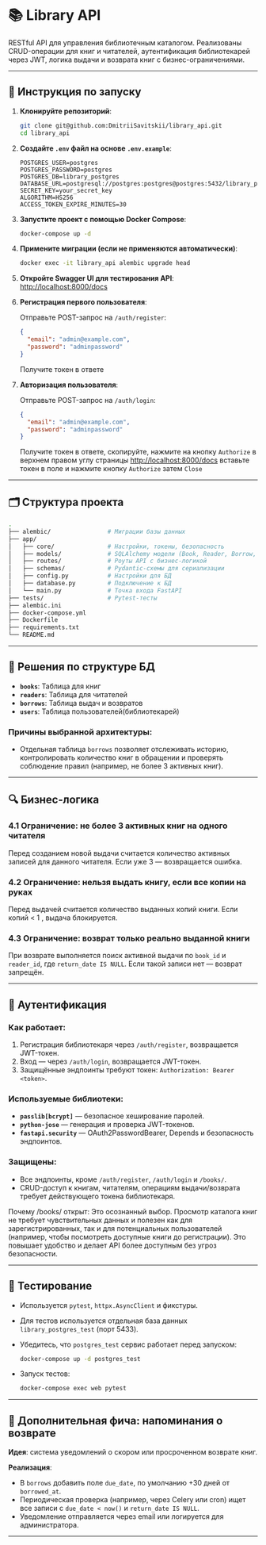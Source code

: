 # 📚 Library API

RESTful API для управления библиотечным каталогом. Реализованы CRUD-операции для книг и читателей, аутентификация библиотекарей через JWT, логика выдачи и возврата книг с бизнес-ограничениями.

---

## 🚀 Инструкция по запуску

1. **Клонируйте репозиторий**:
   ```bash
   git clone git@github.com:DmitriiSavitskii/library_api.git
   cd library_api
   ```

2. **Создайте `.env` файл на основе `.env.example`**:
   ```env
   POSTGRES_USER=postgres
   POSTGRES_PASSWORD=postgres
   POSTGRES_DB=library_postgres
   DATABASE_URL=postgresql://postgres:postgres@postgres:5432/library_postgres
   SECRET_KEY=your_secret_key
   ALGORITHM=HS256
   ACCESS_TOKEN_EXPIRE_MINUTES=30
   ```

3. **Запустите проект с помощью Docker Compose**:
   ```bash
   docker-compose up -d
   ```

4. **Примените миграции (если не применяются автоматически)**:
   ```bash
   docker exec -it library_api alembic upgrade head
   ```

5. **Откройте Swagger UI для тестирования API**:
   [http://localhost:8000/docs](http://localhost:8000/docs)

6. **Регистрация первого пользователя**:

   Отправьте POST-запрос на `/auth/register`:
   ```json
   {
     "email": "admin@example.com",
     "password": "adminpassword"
   }
   ```

   Получите токен в ответе

6. **Авторизация пользователя**:

   Отправьте POST-запрос на `/auth/login`:
   ```json
   {
     "email": "admin@example.com",
     "password": "adminpassword"
   }
   ```

   Получите токен в ответе, скопируйте, нажмите на кнопку  `Authorize` в верхнем правом углу страницы [http://localhost:8000/docs](http://localhost:8000/docs) вставьте токен в поле и нажмите кнопку `Authorize` затем `Close`

---

## 🗂 Структура проекта

```bash
.
├── alembic/                # Миграции базы данных
├── app/
│   ├── core/               # Настройки, токены, безопасность
│   ├── models/             # SQLAlchemy модели (Book, Reader, Borrow, User)
│   ├── routes/             # Роуты API с бизнес-логикой
│   ├── schemas/            # Pydantic-схемы для сериализации
│   ├── config.py           # Настройки для БД
│   ├── database.py         # Подключение к БД
│   └── main.py             # Точка входа FastAPI
├── tests/                  # Pytest-тесты
├── alembic.ini
├── docker-compose.yml
├── Dockerfile
├── requirements.txt
└── README.md
```

---

## 🧠 Решения по структуре БД

- **`books`**: Таблица для книг
- **`readers`**: Таблица для читателей
- **`borrows`**: Таблица выдач и возвратов
- **`users`**: Таблица пользователей(библиотекарей)

### Причины выбранной архитектуры:
- Отдельная таблица `borrows` позволяет отслеживать историю, контролировать количество книг в обращении и проверять соблюдение правил (например, не более 3 активных книг).

---

## 🔍 Бизнес-логика

### 4.1 Ограничение: не более 3 активных книг на одного читателя

Перед созданием новой выдачи считается количество активных записей для данного читателя. Если уже 3 — возвращается ошибка.

### 4.2 Ограничение: нельзя выдать книгу, если все копии на руках

Перед выдачей считается количество выданных копий книги. Если копий < 1 , выдача блокируется.

### 4.3 Ограничение: возврат только реально выданной книги

При возврате выполняется поиск активной выдачи по `book_id` и `reader_id`, где `return_date IS NULL`. Если такой записи нет — возврат запрещён.

---

## 🔐 Аутентификация

### Как работает:

1. Регистрация библиотекаря через `/auth/register`, возвращается JWT-токен.
2. Вход — через `/auth/login`, возвращается JWT-токен.
3. Защищённые эндпоинты требуют токен: `Authorization: Bearer <token>`.

### Используемые библиотеки:
- **`passlib[bcrypt]`** — безопасное хеширование паролей.
- **`python-jose`** — генерация и проверка JWT-токенов.
- **`fastapi.security`** — OAuth2PasswordBearer, Depends и безопасность эндпоинтов.

### Защищены:
- Все эндпоинты, кроме `/auth/register`, `/auth/login` и `/books/`.
- CRUD-доступ к книгам, читателям, операциям выдачи/возврата требует действующего токена библиотекаря.

Почему /books/ открыт:
Это осознанный выбор. Просмотр каталога книг не требует чувствительных данных и полезен как для зарегистрированных, так и для потенциальных пользователей (например, чтобы посмотреть доступные книги до регистрации). Это повышает удобство и делает API более доступным без угроз безопасности.

---

## 🧪 Тестирование

- Используется `pytest`, `httpx.AsyncClient` и фикстуры.
- Для тестов используется отдельная база данных `library_postgres_test` (порт 5433).
- Убедитесь, что `postgres_test` сервис работает перед запуском:
   ```bash
   docker-compose up -d postgres_test
   ```

- Запуск тестов:
   ```bash
   docker-compose exec web pytest
   ```

---

## 🌟 Дополнительная фича: напоминания о возврате

**Идея**: система уведомлений о скором или просроченном возврате книг.

**Реализация**:
- В `borrows` добавить поле `due_date`, по умолчанию +30 дней от `borrowed_at`.
- Периодическая проверка (например, через Celery или cron) ищет все записи с `due_date < now()` и `return_date IS NULL`.
- Уведомление отправляется через email или логируется для администратора.

---

